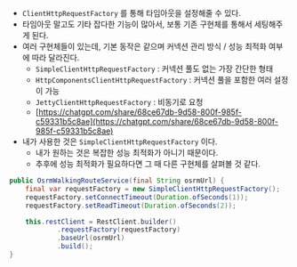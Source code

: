 - `ClientHttpRequestFactory` 를 통해 타임아웃을 설정해줄 수 있다.
- 타임아웃 말고도 기타 잡다한 기능이 많아서, 보통 기존 구현체를 통해서 세팅해주게 된다.
- 여러 구현체들이 있는데, 기본 동작은 같으며 커넥션 관리 방식 / 성능 최적화 여부에 따라 달라진다.
    - `SimpleClientHttpRequestFactory` : 커넥션 풀도 없는 가장 간단한 형태
    - `HttpComponentsClientHttpRequestFactory` : 커넥션 풀을 포함한 여러 설정이 가능
    - `JettyClientHttpRequestFactory` : 비동기로 요청
    - [https://chatgpt.com/share/68ce67db-9d58-800f-985f-c59331b5c8ae](https://chatgpt.com/share/68ce67db-9d58-800f-985f-c59331b5c8ae)
- 내가 사용한 것은 `SimpleClientHttpRequestFactory` 이다.
    - 내가 원하는 것은 복잡한 성능 최적화가 아니기 때문이다.
    - 추후에 성능 최적화가 필요하다면 그 때 다른 구현체를 살펴볼 것 같다.

```java
public OsrmWalkingRouteService(final String osrmUrl) {
    final var requestFactory = new SimpleClientHttpRequestFactory();
    requestFactory.setConnectTimeout(Duration.ofSeconds(1));
    requestFactory.setReadTimeout(Duration.ofSeconds(2));

    this.restClient = RestClient.builder()
            .requestFactory(requestFactory)
            .baseUrl(osrmUrl)
            .build();
}
```